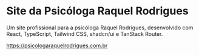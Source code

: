 # Site da Psicóloga Raquel Rodrigues

Um site profissional para a psicóloga Raquel Rodrigues, desenvolvido com React, TypeScript, Tailwind CSS, shadcn/ui e TanStack Router.

https://psicologaraquelrodrigues.com.br
